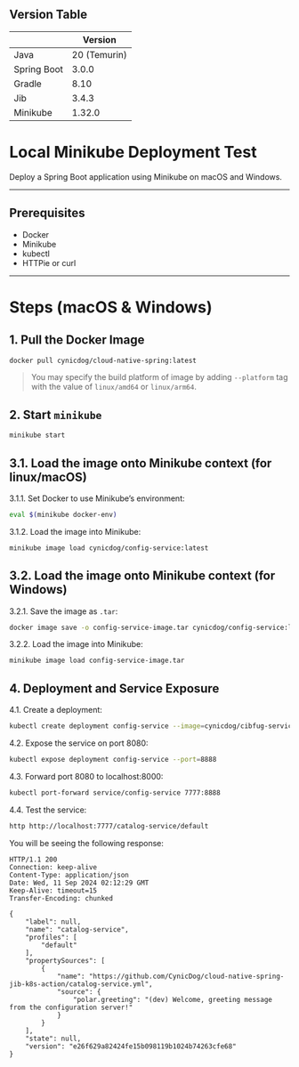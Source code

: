 ## Version Table 

|             |Version|
|-------------|--------------|
| Java        | 20 (Temurin) |
| Spring Boot | 3.0.0        |
| Gradle      | 8.10         |
| Jib         | 3.4.3        |
| Minikube    | 1.32.0      |

# Local Minikube Deployment Test

Deploy a Spring Boot application using Minikube on macOS and Windows.

---

## Prerequisites

- Docker
- Minikube
- kubectl
- HTTPie or curl

---

# Steps (macOS & Windows)

## 1. Pull the Docker Image
```bash
docker pull cynicdog/cloud-native-spring:latest
```
> You may specify the build platform of image by adding `--platform` tag with the value of `linux/amd64` or `linux/arm64`. 

## 2. Start `minikube` 
```bash
minikube start
```

## 3.1. Load the image onto Minikube context (for linux/macOS)

3.1.1. Set Docker to use Minikube’s environment:
```bash
eval $(minikube docker-env)
```

3.1.2. Load the image into Minikube:
```bash
minikube image load cynicdog/config-service:latest
```

## 3.2. Load the image onto Minikube context (for Windows)

3.2.1. Save the image as `.tar`:
```bash
docker image save -o config-service-image.tar cynicdog/config-service:latest
```

3.2.2. Load the image into Minikube:
```bash
minikube image load config-service-image.tar
```

## 4. Deployment and Service Exposure

4.1. Create a deployment:
```bash
kubectl create deployment config-service --image=cynicdog/cibfug-service:latest
```

4.2. Expose the service on port 8080:
```bash
kubectl expose deployment config-service --port=8888
```

4.3. Forward port 8080 to localhost:8000:
```bash
kubectl port-forward service/config-service 7777:8888
```

4.4. Test the service:
```bash
http http://localhost:7777/catalog-service/default   
```
You will be seeing the following response: 
```
HTTP/1.1 200
Connection: keep-alive
Content-Type: application/json
Date: Wed, 11 Sep 2024 02:12:29 GMT
Keep-Alive: timeout=15
Transfer-Encoding: chunked

{
    "label": null,
    "name": "catalog-service",
    "profiles": [
        "default"
    ],
    "propertySources": [
        {
            "name": "https://github.com/CynicDog/cloud-native-spring-jib-k8s-action/catalog-service.yml",
            "source": {
                "polar.greeting": "(dev) Welcome, greeting message from the configuration server!"
            }
        }
    ],
    "state": null,
    "version": "e26f629a82424fe15b098119b1024b74263cfe68"
}
```
